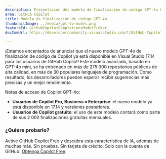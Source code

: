 ```yaml
---
description: Presentación del modelo de finalización de código GPT-4o Copilot para ofrecerle finalizaciones de mayor calidad.
area: GitHub Copilot
title: Modelo de finalización de código GPT-4o
thumbnailImage: ../media/gpt-4o-model.png
featureId: GitHubCopilotCompletionsModelPicker
devComUrl: https://developercommunity.visualstudio.com/t/GitHub-Copilot-Lags-Behind-GPT-4o-in-Dev/10725256

---
```



¡Estamos encantados de anunciar que el nuevo modelo GPT-4o de finalización de código de Copilot ya está disponible en Visual Studio 17.14 para los usuarios de GitHub Copilot! Este modelo avanzado, basado en GPT-4o mini, se ha entrenado en más de 275 000 repositorios públicos de alta calidad, en más de 30 populares lenguajes de programación. Como resultado, los desarrolladores pueden esperar recibir sugerencias más precisas y un mejor rendimiento.

Notas de acceso de Copilot GPT-4o:

- **Usuarios de Copilot Pro, Business o Enterprise**: el nuevo modelo ya está disponible en 17.14 y versiones posteriores.
- **Usuarios de Copilot gratuito**: el uso de este modelo contará como parte de sus 2 000 finalizaciones gratuitas mensuales.

### ¿Quiere probarlo?
Active GitHub Copilot Free y descubra esta característica de IA, además de muchas más.
 Sin pruebas. Sin tarjeta de crédito. Solo con la cuenta de GitHub. [Obtenga Copilot Free](https://github.com/settings/copilot).
